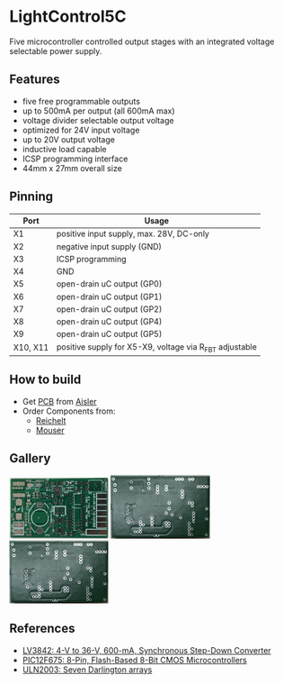 # LightControl5C

Five microcontroller controlled output stages with an integrated voltage selectable power supply.


## Features
* five free programmable outputs
* up to 500mA per output (all 600mA max)
* voltage divider selectable output voltage
* optimized for 24V input voltage
* up to 20V output voltage
* inductive load capable
* ICSP programming interface
* 44mm x 27mm overall size


## Pinning
| Port     | Usage                                                             |
| -------- | ----------------------------------------------------------------- |
| X1       | positive input supply, max. 28V, DC-only                          |
| X2       | negative input supply (GND)                                       |
| X3       | ICSP programming                                                  |
| X4       | GND                                                               |
| X5       | open-drain uC output (GP0)                                        |
| X6       | open-drain uC output (GP1)                                        |
| X7       | open-drain uC output (GP2)                                        |
| X8       | open-drain uC output (GP4)                                        |
| X9       | open-drain uC output (GP5)                                        |
| X10, X11 | positive supply for X5-X9, voltage via R<sub>FBT</sub> adjustable |


## How to build
* Get [PCB](https://aisler.net/p/RHHJMNNA) from [Aisler](https://aisler.net)
* Order Components from:
  - [Reichelt](/bom/LightControl5C_Reichelt.csv)
  - [Mouser](/bom/LightControl5C_Mouser.csv)


## Gallery
<tr>
<td> <img src="/doc/readme/pic1.jpg"    height="35%" width="35%" alt="Picture PCB Top site"         title="LightControl5C Top site"/> </td>
<td> <img src="/doc/readme/pic2.jpg"    height="35%" width="35%" alt="Picture PCB Bottom site"      title="LightControl5C Bottom site"/> </td>
<td> <img src="/doc/readme/pic2.jpg"    height="35%" width="35%" alt="Picture PCB with components"  title="Assembled components on LightControl5C"/> </td>
</tr>


## References
* [LV3842: 4-V to 36-V, 600-mA, Synchronous Step-Down Converter](https://www.ti.com/lit/ds/symlink/lv3842.pdf)
* [PIC12F675: 8-Pin, Flash-Based 8-Bit CMOS Microcontrollers](https://ww1.microchip.com/downloads/aemDocuments/documents/MCU08/ProductDocuments/DataSheets/41190G.pdf)
* [ULN2003: Seven Darlington arrays](https://www.st.com/resource/en/datasheet/uln2003.pdf)

